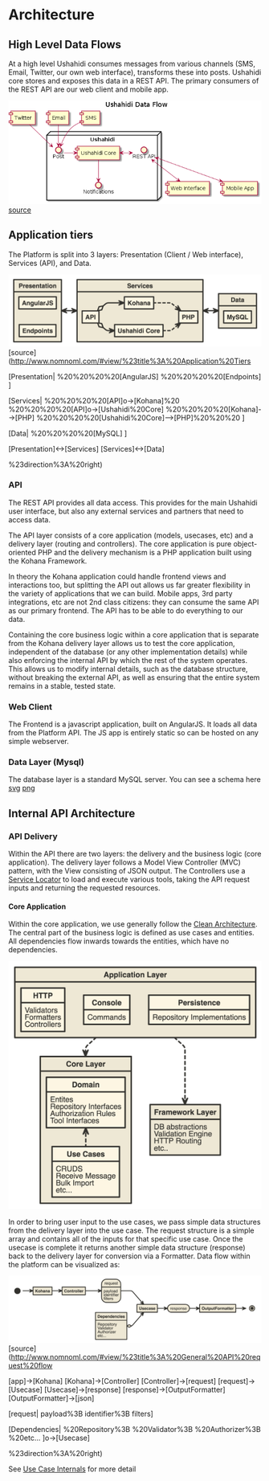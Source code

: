 # Architecture

## High Level Data Flows

At a high level Ushahidi consumes messages from various channels \(SMS, Email, Twitter, our own web interface\), transforms these into posts. Ushahidi core stores and exposes this data in a REST API. The primary consumers of the REST API are our web client and mobile app.

![Data Flow](../../.gitbook/assets/data-flow%20%281%29.png) [source](https://www.planttext.com/?text=RP71Ri8m38RlVWehf-sGDq0LQ6CI1n2YJ3jKFGIQKaiXGOsd7YRU7RTgkmKj1ylvVyVvd2mZcvQ_hmw0YPt5pzYOXYh2TyC6Frpe08fZHyosBQ78jxd4zTMGAm5yg2ogwOZ27q1PBw-u3v6dN1tM-H5N-ur24x7VI3wRky1Kqzam1H_L80-Xc47UGcjBk0l6Dfn845Utcp1ysHDkl53LvYp-BwHkwTAmpWQ64JNL-Y4I1VeuASytmuYyqCxM__d5M50kvXPFS7ygidIAj9UkGkTrbhm9mDBwIdxe0G00)

## Application tiers

The Platform is split into 3 layers: Presentation \(Client / Web interface\), Services \(API\), and Data.

![Application tiers](../../.gitbook/assets/app-tiers%20%281%29.png) [source](http://www.nomnoml.com/#view/%23title%3A%20Application%20Tiers

[Presentation|
%20%20%20%20[AngularJS]
%20%20%20%20[Endpoints]
]

[Services|
%20%20%20%20[API]o->[Kohana]%20
%20%20%20%20[API]o->[Ushahidi%20Core]
%20%20%20%20[Kohana]-->[PHP]
%20%20%20%20[Ushahidi%20Core]-->[PHP]%20%20%20
]

[Data|
%20%20%20%20[MySQL]
]

[Presentation]<->[Services]
[Services]<->[Data]


%23direction%3A%20right)

### API

The REST API provides all data access. This provides for the main Ushahidi user interface, but also any external services and partners that need to access data.

The API layer consists of a core application \(models, usecases, etc\) and a delivery layer \(routing and controllers\). The core application is pure object-oriented PHP and the delivery mechanism is a PHP application built using the Kohana Framework.

In theory the Kohana application could handle frontend views and interactions too, but splitting the API out allows us far greater flexibility in the variety of applications that we can build. Mobile apps, 3rd party integrations, etc are not 2nd class citizens: they can consume the same API as our primary frontend. The API has to be able to do everything to our data.

Containing the core business logic within a core application that is separate from the Kohana delivery layer allows us to test the core application, independent of the database \(or any other implementation details\) while also enforcing the internal API by which the rest of the system operates. This allows us to modify internal details, such as the database structure, without breaking the external API, as well as ensuring that the entire system remains in a stable, tested state.

### Web Client

The Frontend is a javascript application, built on AngularJS. It loads all data from the Platform API. The JS app is entirely static so can be hosted on any simple webserver.

### Data Layer \(Mysql\)

The database layer is a standard MySQL server. You can see a schema here [svg](https://github.com/tuxpiper/platform/tree/fcc78a1dd925ff383509ac9e862ad295850d187f/docs/schema.svg) [png](https://github.com/tuxpiper/platform/tree/fcc78a1dd925ff383509ac9e862ad295850d187f/docs/schema.png)

## Internal API Architecture

### API Delivery

Within the API there are two layers: the delivery and the business logic \(core application\). The delivery layer follows a Model View Controller \(MVC\) pattern, with the View consisting of JSON output. The Controllers use a [Service Locator](https://en.wikipedia.org/wiki/Service_locator_pattern) to load and execute various tools, taking the API request inputs and returning the requested resources.

#### Core Application

Within the core application, we use generally follow the [Clean Architecture](http://blog.8thlight.com/uncle-bob/2012/08/13/the-clean-architecture.html). The central part of the business logic is defined as use cases and entities. All dependencies flow inwards towards the entities, which have no dependencies.

![Software architecture layers](../../.gitbook/assets/arch-layers%20%281%29.png)

In order to bring user input to the use cases, we pass simple data structures from the delivery layer into the use case. The request structure is a simple array and contains all of the inputs for that specific use case. Once the usecase is complete it returns another simple data structure \(response\) back to the delivery layer for conversion via a Formatter. Data flow within the platform can be visualized as:

![API Request Flow](../../.gitbook/assets/api-request-flow%20%281%29.png) [source](http://www.nomnoml.com/#view/%23title%3A%20General%20API%20request%20flow

[<start>app]->[Kohana]
[Kohana]->[Controller]
[Controller]->[<state>request]
[<state>request]->[Usecase]
[Usecase]->[<state>response]
[<state>response]->[OutputFormatter]
[OutputFormatter]->[<end>json]

[<state>request|
payload%3B
identifier%3B
filters]

[Dependencies|
%20Repository%3B
%20Validator%3B
%20Authorizer%3B
%20etc...
]o->[Usecase]

%23direction%3A%20right)

See [Use Case Internals](use-case-internals.md) for more detail

